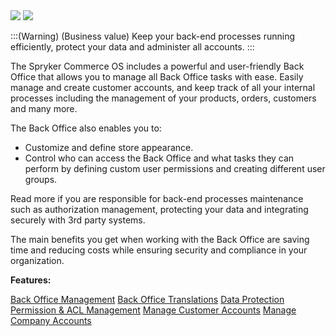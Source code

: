 <div class='feature-text'>
    <div class='feature-images'>
    <img class="light-mode" src="https://spryker.s3.eu-central-1.amazonaws.com/docs/Document+360/Capabilities+icons/light/backoffice.svg"/>
    <img class="dark-mode" src="https://spryker.s3.eu-central-1.amazonaws.com/docs/Document+360/Capabilities+icons/dark/backoffice.svg"/>
    </div>
    <div class="feature-text-wrap">

:::(Warning) (Business value)
Keep your back-end processes running efficiently, protect your data and administer all accounts.
:::
        
The Spryker Commerce OS includes a powerful and user-friendly Back Office that allows you to manage all Back Office tasks with ease. Easily manage and create customer accounts, and keep track of all your internal processes including the management of your products, orders, customers and many more.

The Back Office also enables you to:

* Customize and define store appearance.
* Control who can access the Back Office and what tasks they can perform by defining custom user permissions and creating different user groups.

Read more if you are responsible for back-end processes maintenance such as authorization management, protecting your data and integrating securely with 3rd party systems.

The main benefits you get when working with the Back Office are  saving time and reducing costs while ensuring security and compliance in your organization.
</div>
</div>

**Features:**
<div>
<a class="feature-link" href="https://documentation.spryker.com/v4/docs/administration-interface">Back Office Management</a>    
<a class="feature-link" href="https://documentation.spryker.com/v2/docs/back-office-translations-201903">Back Office Translations</a>    
<a class="feature-link" href="https://documentation.spryker.com/v4/docs/data-protection">Data Protection</a>    
<a class="feature-link" href="https://documentation.spryker.com/v4/docs/permission-acl">Permission & ACL Management</a>  
<a class="feature-link" href="https://documentation.spryker.com/v4/docs/customer-management">Manage Customer Accounts</a>
<a class="feature-link" href="https://documentation.spryker.com/v4/docs/company-account">Manage Company Accounts</a>
</div>